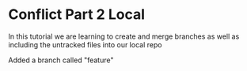 # Conflict Part 2 Local

In this tutorial we are learning to create and merge branches as well as including the untracked files into our local repo

Added a branch called "feature"